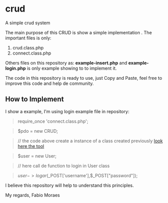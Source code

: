 # crud
A simple crud system

The main purpose of this CRUD is show a simple implementation .
The important files is only:

1. crud.class.php
2. connect.class.php
 
Others files on this repository as: **example-insert.php** and **example-login.php** is only example showing to to implement it.

The code in this repository is ready to use, just Copy and Paste, feel free to improve this code and help de community.

## How to Implement
I show a example, I'm using login example file in repository:

> require_once 'connect.class.php';

>$pdo = new CRUD;

>// the code above create a instance of a class created previously [look here the tool](https://github.com/povman/crudclassgenerator)

>$user = new User;

> // here call de function to login in User class

>$user->logar($_POST['username'],$_POST["password"]);

I believe this repository will help to understand this principles.

My regards,
Fabio Moraes
